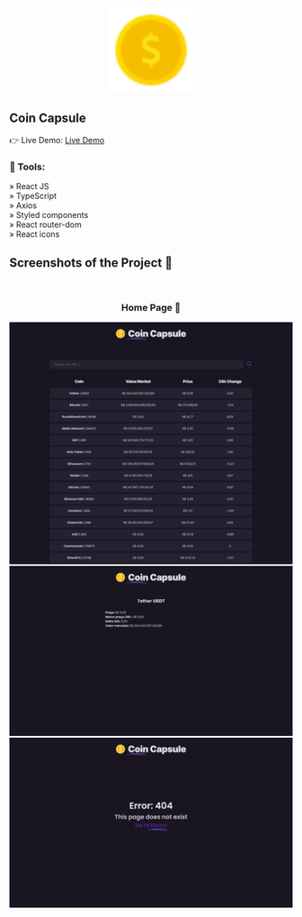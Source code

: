 <div align='center'><img style="width:30%" src='./public/favicon.png'/></div>

<h2>Coin Capsule</h2>

👉 Live Demo: <a href='https://coin-capsule.vercel.app'>Live Demo</a>

<h3>🔧 Tools:</h3>

» React JS <br>
» TypeScript <br>
» Axios <br>
» Styled components <br>
» React router-dom <br>
» React icons

<h2>Screenshots of the Project 📸</h2>
<br>
<h3 align='center'>Home Page 🏡</h3>

<div align='center'>
<img src='./src/assets/screencapture-homepage.png'/>
<img src='./src/assets/screencapture-details.png'/>
<img src='./src/assets/screencapture-notFound.png'/>

</div>